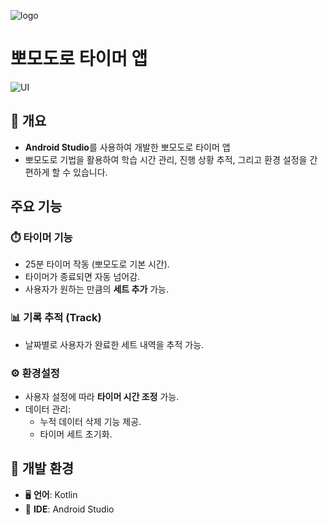 ![logo](https://github.com/user-attachments/assets/39efd321-40b8-44b6-96b2-feac6d935368)
# 뽀모도로 타이머 앱
![UI](https://github.com/user-attachments/assets/02c30450-30a7-4de4-b0c5-db78916f271c)


## 🍅 개요
- **Android Studio**를 사용하여 개발한 뽀모도로 타이머 앱
- 뽀모도로 기법을 활용하여 학습 시간 관리, 진행 상황 추적, 그리고 환경 설정을 간편하게 할 수 있습니다.

## 주요 기능 
### ⏱️ **타이머 기능** 
- 25분 타이머 작동 (뽀모도로 기본 시간).
- 타이머가 종료되면 자동 넘어감.
- 사용자가 원하는 만큼의 **세트 추가** 가능.
### 📊 **기록 추적 (Track)**
- 날짜별로 사용자가 완료한 세트 내역을 추적 가능.
### ⚙️ **환경설정**
- 사용자 설정에 따라 **타이머 시간 조정** 가능.
- 데이터 관리:
    - 누적 데이터 삭제 기능 제공.
    - 타이머 세트 초기화.
## 🚀 **개발 환경**
- 🖥️ **언어**: Kotlin
- 🔧 **IDE**: Android Studio
